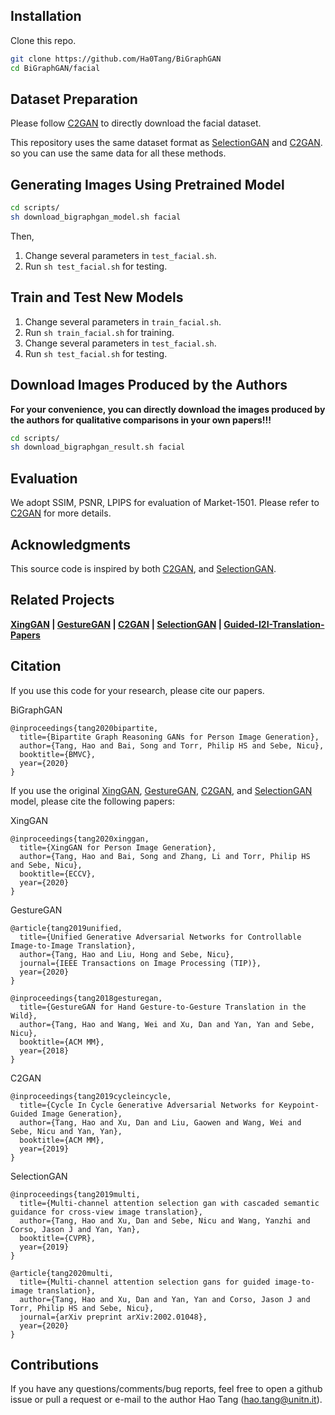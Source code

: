 ## Installation

Clone this repo.
```bash
git clone https://github.com/Ha0Tang/BiGraphGAN
cd BiGraphGAN/facial
```

## Dataset Preparation

Please follow [C2GAN](https://github.com/Ha0Tang/C2GAN#dataset-preparation) to directly download the facial dataset.

This repository uses the same dataset format as [SelectionGAN](https://github.com/Ha0Tang/SelectionGAN/tree/master/person_transfer#data-preperation) and [C2GAN](https://github.com/Ha0Tang/C2GAN#dataset-preparation). so you can use the same data for all these methods.

## Generating Images Using Pretrained Model
```bash
cd scripts/
sh download_bigraphgan_model.sh facial
```
Then,
1. Change several parameters in `test_facial.sh`.
2. Run `sh test_facial.sh` for testing.

## Train and Test New Models
1. Change several parameters in `train_facial.sh`.
2. Run `sh train_facial.sh` for training.
3. Change several parameters in `test_facial.sh`.
4. Run `sh test_facial.sh` for testing.

## Download Images Produced by the Authors
**For your convenience, you can directly download the images produced by the authors for qualitative comparisons in your own papers!!!**

```bash
cd scripts/
sh download_bigraphgan_result.sh facial
```

## Evaluation
We adopt SSIM, PSNR, LPIPS for evaluation of Market-1501. Please refer to [C2GAN](https://github.com/Ha0Tang/C2GAN) for more details.
 
## Acknowledgments
This source code is inspired by both [C2GAN](https://github.com/Ha0Tang/C2GAN), and [SelectionGAN](https://github.com/Ha0Tang/SelectionGAN). 

## Related Projects
**[XingGAN](https://github.com/Ha0Tang/XingGAN) | [GestureGAN](https://github.com/Ha0Tang/GestureGAN) | [C2GAN](https://github.com/Ha0Tang/C2GAN) | [SelectionGAN](https://github.com/Ha0Tang/SelectionGAN) | [Guided-I2I-Translation-Papers](https://github.com/Ha0Tang/Guided-I2I-Translation-Papers)**

## Citation
If you use this code for your research, please cite our papers.

BiGraphGAN
```
@inproceedings{tang2020bipartite,
  title={Bipartite Graph Reasoning GANs for Person Image Generation},
  author={Tang, Hao and Bai, Song and Torr, Philip HS and Sebe, Nicu},
  booktitle={BMVC},
  year={2020}
}
```

If you use the original [XingGAN](https://github.com/Ha0Tang/XingGAN), [GestureGAN](https://github.com/Ha0Tang/GestureGAN), [C2GAN](https://github.com/Ha0Tang/C2GAN), and [SelectionGAN](https://github.com/Ha0Tang/SelectionGAN) model, please cite the following papers:

XingGAN
```
@inproceedings{tang2020xinggan,
  title={XingGAN for Person Image Generation},
  author={Tang, Hao and Bai, Song and Zhang, Li and Torr, Philip HS and Sebe, Nicu},
  booktitle={ECCV},
  year={2020}
}
```

GestureGAN
```
@article{tang2019unified,
  title={Unified Generative Adversarial Networks for Controllable Image-to-Image Translation},
  author={Tang, Hao and Liu, Hong and Sebe, Nicu},
  journal={IEEE Transactions on Image Processing (TIP)},
  year={2020}
}

@inproceedings{tang2018gesturegan,
  title={GestureGAN for Hand Gesture-to-Gesture Translation in the Wild},
  author={Tang, Hao and Wang, Wei and Xu, Dan and Yan, Yan and Sebe, Nicu},
  booktitle={ACM MM},
  year={2018}
}
```

C2GAN
```
@inproceedings{tang2019cycleincycle,
  title={Cycle In Cycle Generative Adversarial Networks for Keypoint-Guided Image Generation},
  author={Tang, Hao and Xu, Dan and Liu, Gaowen and Wang, Wei and Sebe, Nicu and Yan, Yan},
  booktitle={ACM MM},
  year={2019}
}
```

SelectionGAN
```
@inproceedings{tang2019multi,
  title={Multi-channel attention selection gan with cascaded semantic guidance for cross-view image translation},
  author={Tang, Hao and Xu, Dan and Sebe, Nicu and Wang, Yanzhi and Corso, Jason J and Yan, Yan},
  booktitle={CVPR},
  year={2019}
}

@article{tang2020multi,
  title={Multi-channel attention selection gans for guided image-to-image translation},
  author={Tang, Hao and Xu, Dan and Yan, Yan and Corso, Jason J and Torr, Philip HS and Sebe, Nicu},
  journal={arXiv preprint arXiv:2002.01048},
  year={2020}
}
```

## Contributions
If you have any questions/comments/bug reports, feel free to open a github issue or pull a request or e-mail to the author Hao Tang ([hao.tang@unitn.it](hao.tang@unitn.it)).
